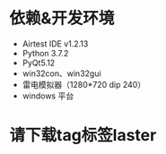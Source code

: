 # 依赖&开发环境
- Airtest IDE v1.2.13
- Python 3.7.2
- PyQt5.12
- win32con、win32gui
- 雷电模拟器（1280*720 dip 240）
- windows 平台
# 请下载tag标签laster
